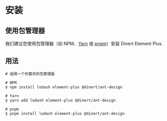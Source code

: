 
# 安装
## 使用包管理器
我们建议您使用包管理器（如 NPM、[Yarn](https://classic.yarnpkg.com/lang/en/) 或 [pnpm](https://pnpm.io/)）安装 Dinert Element Plus.

## 用法
```shell
# 选择一个你喜欢的包管理器

# NPM
$ npm install lodash element-plus @dinert/ant-design

# Yarn
$ yarn add lodash element-plus @dinert/ant-design

# pnpm
$ pnpm install lodash element-plus @dinert/ant-design
```
